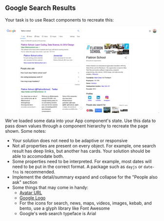 ## Google Search Results

Your task is to use React components to recreate this:

![Google search results](./google-search-results.png)

We've loaded some data into your App component's state. Use this data to pass down values through a component hierarchy to recreate the page shown. Some notes:

* Your solution does not need to be adaptive or responsive
* Not all properties are present on every object. For example, one search result has deep links, but another has cards. Your solution should be able to accomodate both.
* Some properties need to be interpreted. For example, most dates will need to be put in the correct format. A package such as `dayjs` or `date-fns` is recommended.
* Implement the detail/summary expand and collapse for the "People also ask" section
* Some things that may come in handy:
    * [Avatar URL](https://lh3.googleusercontent.com/-W85Kft4LxYk/AAAAAAAAAAI/AAAAAAAAAAA/ACHi3rfuaNPMpoEmUvu4WR_lx0wXeH32pg.CMID/s64-c/photo.jpg)
    * [Google Logo](https://www.google.com/images/branding/googlelogo/2x/googlelogo_color_92x30dp.png)
    * For the icons for search, news, maps, videos, images, kebab, and bento, use a glyph library like Font Awesome
    * Google's web search typeface is Arial
